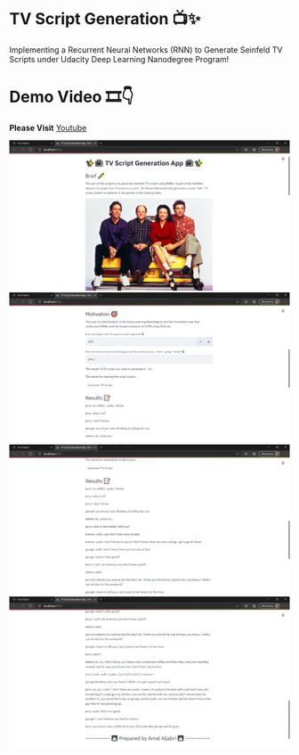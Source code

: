 # TV Script Generation 📺✨
Implementing a Recurrent Neural Networks (RNN) to Generate Seinfeld TV Scripts under Udacity Deep Learning Nanodegree Program!
# Demo Video 🎞👇
**Please Visit** [Youtube](https://www.youtube.com/watch?v=MtUNVVzgiM8)

![](https://github.com/AmalAljabri/TV-Script-Generation/blob/main/Images/TV%20Script%20Generation%20App%201.png)
<br />
![](https://github.com/AmalAljabri/TV-Script-Generation/blob/main/Images/TV%20Script%20Generation%20App%202.png)
<br />
![](https://github.com/AmalAljabri/TV-Script-Generation/blob/main/Images/TV%20Script%20Generation%20App%203.png)
<br />
![](https://github.com/AmalAljabri/TV-Script-Generation/blob/main/Images/TV%20Script%20Generation%20App%204.png)



